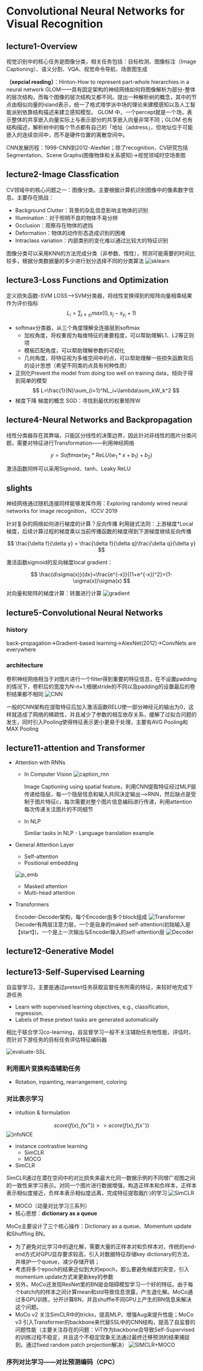 # Convolutional Neural Networks for Visual Recognition
## lecture1-Overview
视觉识别中的核心任务是图像分类，相关任务包括：目标检测、图像标注（Image Captioning）、语义分割、VQA、视觉命令导航、场景图生成

**（sepcial reading）**：Hinton-How to represent part-whole hierarchies in a neural network
GLOM——具有固定架构的神经网络如何将图像解析为部分-整体的层次结构，而每个图像的层次结构又都不同。提出一种解析树的概念，其中的节点由相似向量的island表示，统一了格式塔学派中场的理论来建模感知以及人工智能派别依靠结构描述来建立感知模型。 GLOM 中，一个percept就是一个场，表示整体的共享嵌入向量实际上与表示部分的共享嵌入向量非常不同；GLOM 也有结构描述，解析树中的每个节点都有自己的「地址（address」，但地址位于可能嵌入的连续空间中，而不是硬件位置的离散空间中。

CNN发展历程：1998-CNN到2012-AlexNet；除了recognition，CV研究包括Segmentation、Scene Graphs(图像物体和关系感知)->视觉领域时空场景图

## lecture2-Image Classfication
CV领域中的核心问题之一：图像分类。主要根据计算机识别图像中的像素数字信息。主要存在挑战：
-  Background Clutter：背景的杂乱信息影响主物体的识别
-  Illumination：对于照明不良的物体不易分辨
-  Occlusion：观察存在物体的遮挡
-  Deformation：物体的动作形态造成识别的困难
-  Intraclass variation：内部类别的变化难以通过比较大的特征识别

图像分类可以采用KNN的方法完成分类（非参数、惰性），预测可能需要的时间比较多，根据分类数据量的多少进行划分选择不同的分类算法
![sklearn](sklearn.png)

## lecture3-Loss Functions and Optimization
定义损失函数-SVM LOSS-->SVM分类器，将线性变换得到的矩阵向量相乘结果作为评价指标
$$
L_i=\sum_{j\not ={y_i}}max(0,s_j-s_{y_i}+1)
$$
- softmax分类器，从三个角度理解全连接层到softmax
  - 加权角度，将权重视为每维特征的重要程度，可以帮助理解L1、L2等正则项
  - 模板匹配角度，可以帮助理解参数的可视化
  - 几何角度，将特征视为多维空间中的点，可以帮助理解一些损失函数背后的设计思想（希望不同类的点具有何种性质）
- 正则化Prevent the model from doing too well on training data，倾向于得到简单的模型
$$
    L=\frac{1}{N}\sum_{i=1}^NL_i+\lambda\sum_kW_k^2
$$
- 梯度下降 梯度的概念 SGD：寻找到最优的权重矩阵W

## lecture4-Neural Networks and Backpropagation
线性分类器存在其弊端，只能区分线性的决策边界，因此针对非线性的图片分类问题，需要对特征进行Transformation——利用神经网络

$$
y=Softmax(w_2*ReLU(w_1*x+b_1)+b_2)
$$

激活函数同样可以采用Sigmoid、tanh、Leaky ReLU
## slights
神经网络通过随机连接同样能够发挥作用：Exploring randomly wired neural networks for image recognition， ICCV 2019

针对复杂的网络如何进行梯度的计算？反向传播
利用链式法则：上游梯度*Local梯度，后续计算过程的梯度乘以当前传播函数的梯度得到下游梯度继续反向传播

$$
\frac{\delta f}{\delta y} = \frac{\delta f}{\delta q}\frac{\delta q}{\delta y}
$$

激活函数sigmoid的反向梯度local gradient：

$$
  \frac{d\sigma(x)}{dx}=\frac{e^{-x}}{(1+e^{-x})^2}=(1-\sigma(x))\sigma(x)
$$

对向量和矩阵的梯度计算：转置进行计算
![gradient](gradient.png)

## lecture5-Convolutional Neural Networks
### history
back-propagation->Gradient-based learning->AlexNet(2012)->ConvNets are everywhere
### architecture
卷积神经网络相当于对图片进行一个filter得到重要的特征信息，在不设置padding的情况下，卷积后的宽度为N-n+1;根据stride的不同以及padding的设置最后的卷积结果都不相同
![CNN](CNN.png)

一般的CNN架构在提取特征后加入激活函数RELU使一部分神经元的输出为0，这样就造成了网络的稀疏性，并且减少了参数的相互依存关系，缓解了过拟合问题的发生，同时引入Pooling使得特征表示更小更易于处理，主要有AVG Pooling和MAX Pooling

## lecture11-attention and Transformer
- Attention with RNNs
  - In Computer Vision
  ![caption_rnn](caption_rnn.png)

    Image Captioning using spatial feature，利用CNN提取特征经过MLP层传递给隐层，每一个隐层信息和输入共同决定输出-->RNN，然后缺点是受制于图片特征c，每次需要对整个图片信息编码进行传递，利用attention每次传递关注图片的不同细节
  - In NLP

    Similar tasks in NLP - Language translation example
- General Attention Layer
  - Self-attention
  - Positional embedding

  ![p_emb](position_embedding.png)
  - Masked attention
  - Multi-head attention
- Transformers 

  Encoder-Decoder架构，每个Encoder由多个block组成
  ![Transformer](Transformer.png)
  Decoder有两层注意力层，一个是自身的maked self-attention(初始输入是【start】)，一个是上一次输出与Encoder输入的self-attention层
  ![Decoder](Transformer_decoder.png)

## lecture12-Generative Model
## lecture13-Self-Supervised Learning
自监督学习，主要是通过pretext任务获取监督任务所需的特征，来较好地完成下游任务
- Learn with supervised learning objectives, e.g., classification, regression.
- Labels of these pretext tasks are generated automatically

相比于联合学习co-learning，自监督学习一般不关注辅助任务地性能，评估时，而针对下游任务的目标任务评估特征编码器

![evaluate-SSL](evaluate-SSL.png)

### 利用图片变换构造辅助任务
- Rotation, inpainting, rearrangement, coloring
### 对比表示学习
- intuition & formulation

$$
  score(f(x),f(x^+))>>score(f(x),f(x^-))
$$
![infoNCE](InfoNCE.png)

- instance contrastive learning
  - SimCLR
  - MOCO
- SimCLR
  
SimCLR通过在潜在空间中的对比损失来最大化同一数据示例的不同增广视图之间的一致性来学习表示。对同一个图片进行数据增强，构造正样本和负样本，正样本表示相似度接近，负样本表示相似度远离，完成特征提取器$f(·)$的学习
![SimCLR](SimClR.png)

- MOCO（动量对比学习三系列）
- 核心思想：**dictionary as a queue**

MoCo主要设计了三个核心操作：Dictionary as a queue、Momentum update和Shuffling BN。
- 为了避免对比学习中的退化解，需要大量的正样本对和负样本对，传统的end-end方式对GPU显存要求较高，引入对数据特征存储key dictionary的方法，并维护一个queue，减少存储开销；
- 考虑将多个epoch的结果近似到大的epoch，那么要避免梯度的突变，引入momentum update方式来更新key的参数
- 另外，MoCo还发现ResNet里的BN层会阻碍模型学习一个好的特征。由于每个batch内的样本之间计算mean和std导致信息泄露，产生退化解。MoCo通过多GPU训练，分开计算BN，并且shuffle不同GPU上产生的BN信息来解决这个问题。
- MoCo v2 关注SimCLR中的tricks，提高MLP、增强Aug来提升性能；MoCo v3 引入Transformer的backbone来代替SSL中的CNN结构，提高了自监督的问题性能（主要关注存在的问题：ViT作为backbone会导致Self-Supervised的训练过程不稳定，并且这个不稳定现象无法通过最终迁移预测的结果捕捉到。通过fixed random patch projection解决）
![SIMCLR+MOCO](SimClR+MOCO.jpg)

### 序列对比学习——对比预测编码（CPC）
